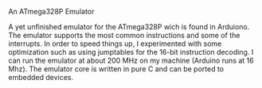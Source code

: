 An ATmega328P Emulator

A yet unfinished emulator for the ATmega328P wich is found in Arduiono.
The emulator supports the most common instructions and some of the interrupts.
In order to speed things up, I experimented with some optimization such as
using jumptables for the 16-bit instruction decoding. I can run the emulator at
about 200 MHz on my machine (Arduino runs at 16 Mhz). The emulator core is
written in pure C and can be ported to embedded devices.

